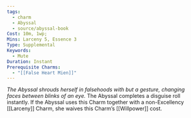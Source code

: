 ```yaml
---
tags:
  - charm
  - Abyssal
  - source/abyssal-book
Cost: 10m, 1wp; 
Mins: Larceny 5, Essence 3
Type: Supplemental
Keywords:
  - Mute
Duration: Instant
Prerequisite Charms:
  - "[[False Heart Mien]]"
---
```

*The Abyssal shrouds herself in falsehoods with but a gesture, changing faces between blinks of an eye.*
The Abyssal completes a disguise roll instantly.
If the Abyssal uses this Charm together with a non-Excellency [[Larceny]] Charm, she waives this Charm’s [[Willpower]] cost.